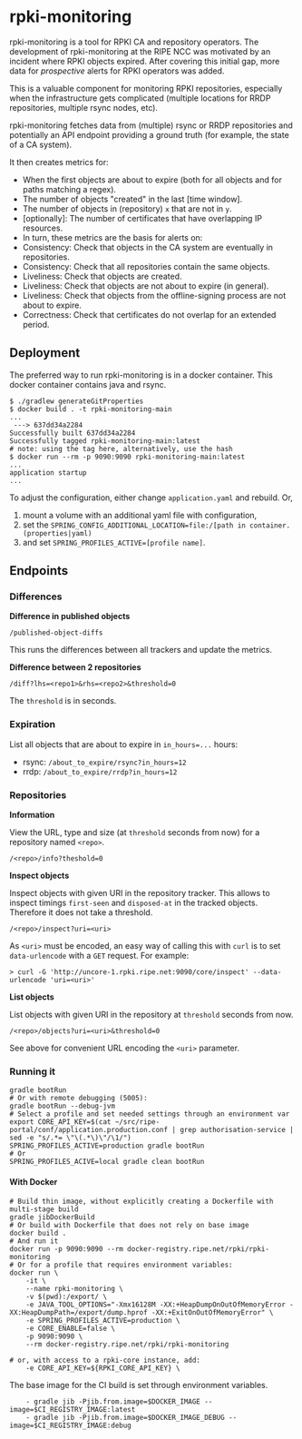 # rpki-monitoring


rpki-monitoring is a tool for RPKI CA and repository operators. The development
of rpki-monitoring at the RIPE NCC was motivated by an incident where RPKI
objects expired. After covering this initial gap, more data for _prospective_
alerts for RPKI operators was added.

This is a valuable component for monitoring RPKI repositories, especially when
the infrastructure gets complicated (multiple locations for RRDP repositories,
multiple rsync nodes, etc).

rpki-monitoring fetches data from (multiple) rsync or RRDP repositories and
potentially an API endpoint providing a ground truth (for example, the state of
a CA system).

It then creates metrics for:
  * When the first objects are about to expire (both for all objects and for
    paths matching a regex).
  * The number of objects "created" in the last [time window].
  * The number of objects in (repository) `x` that are not in `y`.
  * [optionally]: The number of certificates that have overlapping IP resources.
  * In turn, these metrics are the basis for alerts on:
  * Consistency: Check that objects in the CA system are eventually in repositories.
  * Consistency: Check that all repositories contain the same objects.
  * Liveliness: Check that objects are created.
  * Liveliness: Check that objects are not about to expire (in general).
  * Liveliness: Check that objects from the offline-signing process are not about to expire.
  * Correctness: Check that certificates do not overlap for an extended period.

## Deployment

The preferred way to run rpki-monitoring is in a docker container. This docker
container contains java and rsync.
```
$ ./gradlew generateGitProperties
$ docker build . -t rpki-monitoring-main
...
 ---> 637dd34a2284
Successfully built 637dd34a2284
Successfully tagged rpki-monitoring-main:latest
# note: using the tag here, alternatively, use the hash
$ docker run --rm -p 9090:9090 rpki-monitoring-main:latest
...
application startup
...
```

To adjust the configuration, either change `application.yaml` and rebuild. Or,
  1. mount a volume with an additional yaml file with configuration,
  2. set the `SPRING_CONFIG_ADDITIONAL_LOCATION=file:/[path in container.(properties|yaml)`
  3. and set `SPRING_PROFILES_ACTIVE=[profile name]`.

## Endpoints

### Differences

__Difference in published objects__

```
/published-object-diffs
```

This runs the differences between all trackers and update the metrics.

__Difference between 2 repositories__

```
/diff?lhs=<repo1>&rhs=<repo2>&threshold=0
```

The `threshold` is in seconds.

### Expiration

List all objects that are about to expire in `in_hours=...` hours:

* rsync: `/about_to_expire/rsync?in_hours=12`
* rrdp: `/about_to_expire/rrdp?in_hours=12`

### Repositories

__Information__

View the URL, type and size (at `threshold` seconds from now) for a repository
named `<repo>`.

```
/<repo>/info?theshold=0
```

__Inspect objects__

Inspect objects with given URI in the repository tracker. This allows to inspect
timings `first-seen` and `disposed-at` in the tracked objects. Therefore it does
not take a threshold.

```
/<repo>/inspect?uri=<uri>
```

As `<uri>` must be encoded, an easy way of calling this with `curl` is to set
`data-urlencode` with a `GET` request. For example:

```
> curl -G 'http://uncore-1.rpki.ripe.net:9090/core/inspect' --data-urlencode 'uri=<uri>'
```

__List objects__


List objects with given URI in the repository at `threshold` seconds from now.

```
/<repo>/objects?uri=<uri>&threshold=0
```

See above for convenient URL encoding the `<uri>` parameter.

### Running it

```
gradle bootRun
# Or with remote debugging (5005):
gradle bootRun --debug-jvm
# Select a profile and set needed settings through an environment var
export CORE_API_KEY=$(cat ~/src/ripe-portal/conf/application.production.conf | grep authorisation-service | sed -e "s/.*= \"\(.*\)\"/\1/")
SPRING_PROFILES_ACTIVE=production gradle bootRun
# Or
SPRING_PROFILES_ACIVE=local gradle clean bootRun
```

#### With Docker

```
# Build thin image, without explicitly creating a Dockerfile with multi-stage build
gradle jibDockerBuild
# Or build with Dockerfile that does not rely on base image
docker build .
# And run it
docker run -p 9090:9090 --rm docker-registry.ripe.net/rpki/rpki-monitoring
# Or for a profile that requires environment variables:
docker run \
    -it \
    --name rpki-monitoring \
    -v $(pwd):/export/ \
    -e JAVA_TOOL_OPTIONS="-Xmx16128M -XX:+HeapDumpOnOutOfMemoryError -XX:HeapDumpPath=/export/dump.hprof -XX:+ExitOnOutOfMemoryError" \
    -e SPRING_PROFILES_ACTIVE=production \
    -e CORE_ENABLE=false \
    -p 9090:9090 \
    --rm docker-registry.ripe.net/rpki/rpki-monitoring

# or, with access to a rpki-core instance, add:
    -e CORE_API_KEY=${RPKI_CORE_API_KEY} \
```

The base image for the CI build is set through environment variables.
```
    - gradle jib -Pjib.from.image=$DOCKER_IMAGE --image=$CI_REGISTRY_IMAGE:latest
    - gradle jib -Pjib.from.image=$DOCKER_IMAGE_DEBUG --image=$CI_REGISTRY_IMAGE:debug
```
